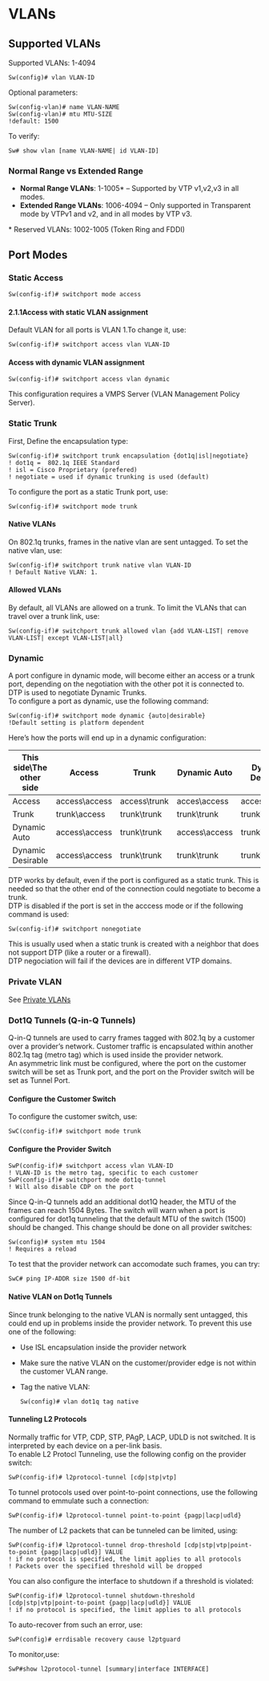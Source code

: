 # VLANs

## Supported VLANs

Supported VLANs: 1-4094

```
Sw(config)# vlan VLAN-ID
```

Optional parameters:

```
Sw(config-vlan)# name VLAN-NAME
Sw(config-vlan)# mtu MTU-SIZE
!default: 1500
```

To verify:

```
Sw# show vlan [name VLAN-NAME| id VLAN-ID]
```

### Normal Range vs Extended Range

* **Normal Range VLANs**: 1-1005\* – Supported by VTP v1,v2,v3 in all modes.
* **Extended Range VLANs**: 1006-4094 – Only supported in Transparent mode by VTPv1 and v2, and in all modes by VTP v3.

\* Reserved VLANs: 1002-1005 (Token Ring and FDDI)

## Port Modes

### Static Access

```
Sw(config-if)# switchport mode access
```

#### **2.1.1Access with static VLAN assignment**

Default VLAN for all ports is VLAN 1.To change it, use:

```
Sw(config-if)# switchport access vlan VLAN-ID
```

#### **Access with dynamic VLAN assignment**

```
Sw(config-if)# switchport access vlan dynamic
```

This configuration requires a VMPS Server (VLAN Management Policy Server).

### Static Trunk

First, Define the encapsulation type:

```
Sw(config-if)# switchport trunk encapsulation {dot1q|isl|negotiate}
! dot1q =  802.1q IEEE Standard
! isl = Cisco Proprietary (prefered)
! negotiate = used if dynamic trunking is used (default)
```

To configure the port as a static Trunk port, use:

```
Sw(config-if)# switchport mode trunk
```

#### **Native VLANs**

On 802.1q trunks, frames in the native vlan are sent untagged. To set the native vlan, use:

```
Sw(config-if)# switchport trunk native vlan VLAN-ID
! Default Native VLAN: 1.
```

#### **Allowed VLANs**

By default, all VLANs are allowed on a trunk. To limit the VLANs that can travel over a trunk link, use:

```
Sw(config-if)# switchport trunk allowed vlan {add VLAN-LIST| remove VLAN-LIST| except VLAN-LIST|all}
```

### Dynamic

A port configure in dynamic mode, will become either an access or a trunk port, depending on the negotiation with the other pot it is connected to.\
DTP is used to negotiate Dynamic Trunks.\
To configure a port as dynamic, use the following command:

```
Sw(config-if)# switchport mode dynamic {auto|desirable}
!Default setting is platform dependent
```

Here’s how the ports will end up in a dynamic configuration:

| This side\The other side | Access        | Trunk        | Dynamic Auto  | Dynamic Desirable |
| ------------------------ | ------------- | ------------ | ------------- | ----------------- |
| Access                   | access\access | access\trunk | acces\access  | access\access     |
| Trunk                    | trunk\access  | trunk\trunk  | trunk\trunk   | trunk\trunk       |
| Dynamic Auto             | access\access | trunk\trunk  | access\access | trunk\trunk       |
| Dynamic Desirable        | access\access | trunk\trunk  | trunk\trunk   | trunk\trunk       |

DTP works by default, even if the port is configured as a static trunk. This is needed so that the other end of the connection could negotiate to become a trunk.\
DTP is disabled if the port is set in the acccess mode or if the following command is used:

```
Sw(config-if)# switchport nonegotiate
```

This is usually used when a static trunk is created with a neighbor that does not support DTP (like a router or a firewall).\
DTP negociation will fail if the devices are in different VTP domains.

### Private VLAN

See [Private VLANs](private-vlans.md)

### Dot1Q Tunnels (Q-in-Q Tunnels)

Q-in-Q tunnels are used to carry frames tagged with 802.1q by a customer over a provider’s network. Customer traffic is encapsulated within another 802.1q tag (metro tag) which is used inside the provider network.\
An asymmetric link must be configured, where the port on the customer switch will be set as Trunk port, and the port on the Provider switch will be set as Tunnel Port.

#### **Configure the Customer Switch**

To configure the customer switch, use:

```
SwC(config-if)# switchport mode trunk
```

#### **Configure the Provider Switch**

```
SwP(config-if)# switchport access vlan VLAN-ID
! VLAN-ID is the metro tag, specific to each customer
SwP(config-if)# switchport mode dot1q-tunnel
! Will also disable CDP on the port
```

Since Q-in-Q tunnels add an additional dot1Q header, the MTU of the frames can reach 1504 Bytes. The switch will warn when a port is configured for dot1q tunneling that the default MTU of the switch (1500) should be changed. This change should be done on all provider switches:

```
Sw(config)# system mtu 1504
! Requires a reload
```

To test that the provider network can accomodate such frames, you can try:

```
SwC# ping IP-ADDR size 1500 df-bit
```

#### **Native VLAN on Dot1q Tunnels**

Since trunk belonging to the native VLAN is normally sent untagged, this could end up in problems inside the provider network. To prevent this use one of the following:

* Use ISL encapsulation inside the provider network
* Make sure the native VLAN on the customer/provider edge is not within the customer VLAN range.
*   Tag the native VLAN:

    ```
    Sw(config)# vlan dot1q tag native
    ```

#### **Tunneling L2 Protocols**

Normally traffic for VTP, CDP, STP, PAgP, LACP, UDLD is not switched. It is interpreted by each device on a per-link basis.\
To enable L2 Protocl Tunneling, use the following config on the provider switch:

```
SwP(config-if)# l2protocol-tunnel [cdp|stp|vtp]
```

To tunnel protocols used over point-to-point connections, use the following command to emmulate such a connection:

```
SwP(config-if)# l2protocol-tunnel point-to-point {pagp|lacp|udld}
```

The number of L2 packets that can be tunneled can be limited, using:

```
SwP(config-if)# l2protocol-tunnel drop-threshold [cdp|stp|vtp|point-to-point {pagp|lacp|udld}] VALUE
! if no protocol is specified, the limit applies to all protocols
! Packets over the specified threshold will be dropped
```

You can also configure the interface to shutdown if a threshold is violated:

```
SwP(config-if)# l2protocol-tunnel shutdown-threshold [cdp|stp|vtp|point-to-point {pagp|lacp|udld}] VALUE
! if no protocol is specified, the limit applies to all protocols
```

To auto-recover from such an error, use:

```
SwP(config)# errdisable recovery cause l2ptguard
```

To monitor,use:

```
SwP#show l2protocol-tunnel [summary|interface INTERFACE]
```
